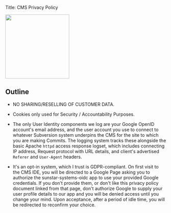 Title: CMS Privacy Policy

<div class="float-lg-right">
	<img src="/images/sunstarstaronly.png" style="height:200px"></img>	
</div>

## Outline

- NO SHARING/RESELLING OF CUSTOMER DATA.

- Cookies only used for Security / Accountability Purposes.

- The only User Identity components we log are your Google OpenID account's email address, and the user account you use to connect to whatever Subversion system underpins the CMS for the site to which you are making Commits.  The logging system tracks these alongside the basic Apache `httpd` access response logset, which includes connecting IP address, Request protocol with URL details, and client's advertised `Referer` and  `User-Agent` headers.

- It's an opt-in system, which I trust is GDPR-compliant.  On first visit to the CMS IDE, you will be directed to a Google Page asking you to authorize the <span class="text-white">sunstar-systems-oidc</span> app to use your provided Google credentials.  If you don't provide them, or don't like this privacy policy document linked from that page, don't authorize Google to supply your user profile details to our app and you will be denied access until you change your mind.  Upon acceptance, after a period of idle time, you will be redirected to reconfirm your choice.
